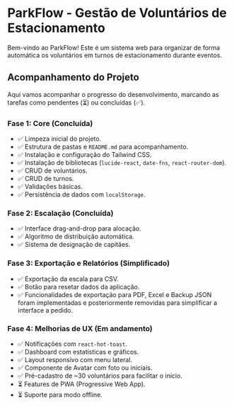 # ParkFlow - Gestão de Voluntários de Estacionamento

Bem-vindo ao ParkFlow! Este é um sistema web para organizar de forma automática os voluntários em turnos de estacionamento durante eventos.

## Acompanhamento do Projeto

Aqui vamos acompanhar o progresso do desenvolvimento, marcando as tarefas como pendentes (⏳) ou concluídas (✅).

### Fase 1: Core (Concluída)
- ✅ Limpeza inicial do projeto.
- ✅ Estrutura de pastas e `README.md` para acompanhamento.
- ✅ Instalação e configuração do Tailwind CSS.
- ✅ Instalação de bibliotecas (`lucide-react`, `date-fns`, `react-router-dom`).
- ✅ CRUD de voluntários.
- ✅ CRUD de turnos.
- ✅ Validações básicas.
- ✅ Persistência de dados com `localStorage`.

### Fase 2: Escalação (Concluída)
- ✅ Interface drag-and-drop para alocação.
- ✅ Algoritmo de distribuição automática.
- ✅ Sistema de designação de capitães.

### Fase 3: Exportação e Relatórios (Simplificado)
- ✅ Exportação da escala para CSV.
- ✅ Botão para resetar dados da aplicação.
- ✅ Funcionalidades de exportação para PDF, Excel e Backup JSON foram implementadas e posteriormente removidas para simplificar a interface a pedido.

### Fase 4: Melhorias de UX (Em andamento)
- ✅ Notificações com `react-hot-toast`.
- ✅ Dashboard com estatísticas e gráficos.
- ✅ Layout responsivo com menu lateral.
- ✅ Componente de Avatar com foto ou iniciais.
- ✅ Pré-cadastro de ~30 voluntários para facilitar o início.
- ⏳ Features de PWA (Progressive Web App).
- ⏳ Suporte para modo offline.
